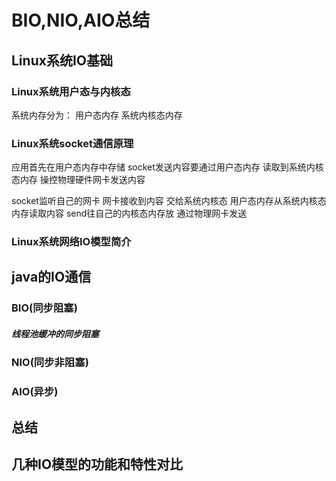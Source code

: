 # BIO,NIO,AIO总结



## Linux系统IO基础

### Linux系统用户态与内核态

系统内存分为： 用户态内存  系统内核态内存

### Linux系统socket通信原理


应用首先在用户态内存中存储  socket发送内容要通过用户态内存 读取到系统内核态内存 操控物理硬件网卡发送内容

socket监听自己的网卡 网卡接收到内容 交给系统内核态  用户态内存从系统内核态内存读取内容
send往自己的内核态内存放 通过物理网卡发送

### Linux系统网络IO模型简介



## java的IO通信

### BIO(同步阻塞)

##### 线程池缓冲的同步阻塞

### NIO(同步非阻塞)

### AIO(异步)



## 总结

## 几种IO模型的功能和特性对比

### 